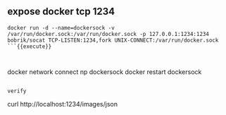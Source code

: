 


## expose docker tcp  1234
```
docker run -d --name=dockersock -v /var/run/docker.sock:/var/run/docker.sock -p 127.0.0.1:1234:1234 bobrik/socat TCP-LISTEN:1234,fork UNIX-CONNECT:/var/run/docker.sock
```{{execute}}



```
 docker network connect np dockersock
 docker restart dockersock
```{{execute}}

verify

```
curl http://localhost:1234/images/json
```{{execute}}

